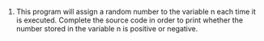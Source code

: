 1. This program will assign a random number to the variable n each time it is executed. Complete the source code in order to print whether the number stored in the variable n is positive or negative.
